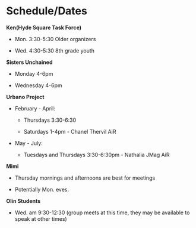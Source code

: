 # **Schedule/Dates** 

**Ken(Hyde Square Task Force)**

- Mon. 3:30-5:30 Older organizers

- Wed. 4:30-5:30 8th grade youth

  

**Sisters Unchained**

- Monday 4-6pm 

- Wednesday 4-6pm

**Urbano Project**

- February - April:

  - Thursdays 3:30-6:30 

  - Saturdays 1-4pm - Chanel Thervil AiR

- May - July:
  -  Tuesdays and Thursdays 3:30-6:30pm - Nathalia JMag AiR

**Mimi** 

- Thursday mornings and afternoons are best for meetings

- Potentially Mon. eves.

**Olin Students** 

- Wed. am 9:30-12:30 (group meets at this time, they may be available to speak at other times)